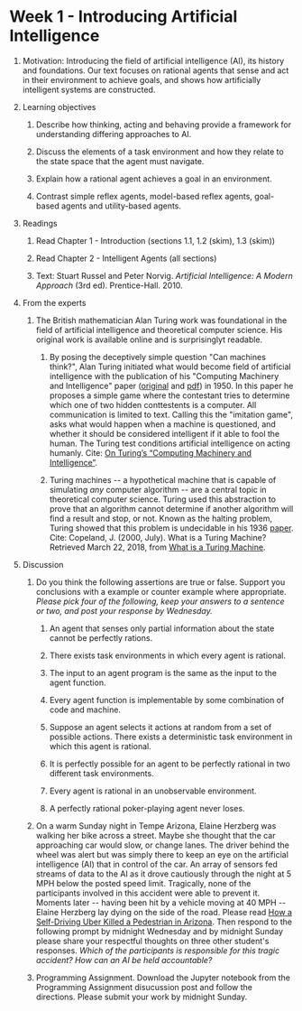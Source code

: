 # Week 1 - Introducing Artificial Intelligence

1. Motivation:  Introducing the field of artificial intelligence (AI), its history and foundations.  Our text focuses on rational agents that sense and act in their environment to achieve goals, and shows how artificially intelligent systems are constructed.

1. Learning objectives

    1. Describe how thinking, acting and behaving provide a framework for understanding differing approaches to AI.

    1. Discuss the elements of a task environment and how they relate to the state space that the agent must navigate.

    1. Explain how a rational agent achieves a goal in an environment.

    1. Contrast simple reflex agents, model-based reflex agents, goal-based agents and utility-based agents.

1. Readings
    1.  Read Chapter 1 - Introduction (sections 1.1, 1.2 (skim), 1.3 (skim))

    1.  Read Chapter 2 - Intelligent Agents (all sections)

    1.  Text: Stuart Russel and Peter Norvig. _Artificial Intelligence: A Modern Approach_ (3rd ed). Prentice-Hall. 2010.

1. From the experts

    1.  The British mathematician Alan Turing work was foundational in the field of artificial intelligence and theoretical computer science.  His original work is available online and is surprisinglyt readable.

        1.  By posing the deceptively simple question "Can machines think?", Alan Turing initiated what would become field of artificial intelligence with the publication of his "Computing Machinery and Intelligence" paper ([original](http://www.turingarchive.org/browse.php/B/9) and [pdf](https://www.csee.umbc.edu/courses/471/papers/turing.pdf)) in 1950.  In this paper he proposes a simple game where the contestant tries to determine which one of two hidden conttestents is a computer.  All communication is limited to text.  Calling this the "imitation game", asks what would happen when a machine is questioned, and whether it should be considered intelligent if it able to fool the human.  The Turing test conditions artificial intelligence on acting humanly.  Cite: [On Turing’s “Computing Machinery and Intelligence”](https://graehamdouglas.com/2013/12/27/on-turings-computing-machinery-and-intelligence/).

        1.  Turing machines -- a hypothetical machine that is capable of simulating *any* computer algorithm -- are a central topic in theoretical computer science.  Turing used this abstraction to prove that an algorithm cannot determine if another algorithm will find a result and stop, or not. Known as the halting problem, Turing showed that this problem is undecidable in his 1936 [paper](http://www.turingarchive.org/browse.php/B/12). Cite: Copeland, J. (2000, July). What is a Turing Machine? Retrieved March 22, 2018, from [What is a Turing Machine](http://www.alanturing.net/turing_archive/pages/reference%20articles/what%20is%20a%20turing%20machine.html).

1. Discussion

    1. Do you think the following assertions are true or false.  Support you conclusions with a example or counter example where appropriate.  _Please pick four of the following, keep your answers to a sentence or two, and post your response by Wednesday._

        1.  An agent that senses only partial information about the state cannot be perfectly rations.

        1.  There exists task environments in which every agent is rational.

        1.  The input to an agent program is the same as the input to the agent function.

        1.  Every agent function is implementable by some combination of code and machine.

        1.  Suppose an agent selects it actions at random from a set of possible actions.  There exists a deterministic task environment in which this agent is rational.

        1.  It is perfectly possible for an agent to be perfectly rational in two different task environments.

        1.  Every agent is rational in an unobservable environment.

        1.  A perfectly rational poker-playing agent never loses.

    1. On a warm Sunday night in Tempe Arizona, Elaine Herzberg was walking her bike across a street. Maybe she thought that the car approaching car would slow, or change lanes. The driver behind the wheel was alert but was simply there to keep an eye on the artificial intelligence (AI) that in control of the car. An array of sensors fed streams of data to the AI as it drove cautiously through the night at 5 MPH below the posted speed limit. Tragically, none of the participants involved in this accident were able to prevent it.  Moments later -- having been hit by a vehicle moving at 40 MPH -- Elaine Herzberg lay dying on the side of the road.  Please read [How a Self-Driving Uber
Killed a Pedestrian in Arizona](https://www.nytimes.com/interactive/2018/03/20/us/self-driving-uber-pedestrian-killed.html).  Then respond to the following prompt by midnight Wednesday and by midnight Sunday please share your respectful thoughts on three other student's responses.  _Which of the participants is responsible for this tragic accident?  How can an AI be held accountable?_

    1. Programming Assignment.  Download the Jupyter notebook from the Programming Assignment disucussion post and follow the directions.  Please submit your work by midnight Sunday.   
